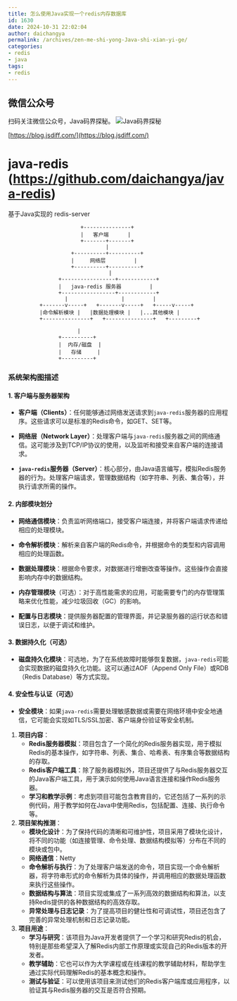 ```yaml
---
title: 怎么使用Java实现一个redis内存数据库
id: 1630
date: 2024-10-31 22:02:04
author: daichangya
permalink: /archives/zen-me-shi-yong-Java-shi-xian-yi-ge/
categories:
- redis
- java
tags:
- redis
---
```


## 微信公众号

扫码关注微信公众号，Java码界探秘。
![Java码界探秘](http://images.jsdiff.com/qrcode_for_gh_1e2587cc42b1_258_1587996055777.jpg)

[https://blog.jsdiff.com/](https://blog.jsdiff.com/)

# java-redis (https://github.com/daichangya/java-redis)
基于Java实现的 redis-server

```
                       +---------------+  
                       |   客户端      |  
                       +-------+-------+  
                               |  
                    +----------+----------+  
                    |     网络层         |  
                    +----------+----------+  
                                |  
                +-----------------+------------+  
                |   java-redis 服务器         |  
                +-----------------+------------+  
                  |                 |         |  
          +-------v-----+   +-------v-----+   +-----v-----+  
          |命令解析模块 |   |数据处理模块 |   |...其他模块 |  
          +---------------+   +---------------+   +---------+  
  
                      |  
                +----------+  
                |  内存/磁盘  |  
                |   存储     |  
                +----------+
```



### 系统架构图描述

#### 1\. 客户端与服务器架构

*   **客户端（Clients）**：任何能够通过网络发送请求到`java-redis`服务器的应用程序。这些请求可以是标准的Redis命令，如GET、SET等。
    
*   **网络层（Network Layer）**：处理客户端与`java-redis`服务器之间的网络通信。这可能涉及到TCP/IP协议的使用，以及监听和接受来自客户端的连接请求。
    
*   **`java-redis`服务器（Server）**：核心部分，由Java语言编写，模拟Redis服务器的行为。处理客户端请求，管理数据结构（如字符串、列表、集合等），并执行请求所需的操作。
    

#### 2\. 内部模块划分

*   **网络通信模块**：负责监听网络端口，接受客户端连接，并将客户端请求传递给相应的处理模块。
    
*   **命令解析模块**：解析来自客户端的Redis命令，并根据命令的类型和内容调用相应的处理函数。
    
*   **数据处理模块**：根据命令要求，对数据进行增删改查等操作。这些操作会直接影响内存中的数据结构。
    
*   **内存管理模块**（可选）：对于高性能需求的应用，可能需要专门的内存管理策略来优化性能，减少垃圾回收（GC）的影响。
    
*   **配置与日志模块**：提供服务器配置的管理界面，并记录服务器的运行状态和错误日志，以便于调试和维护。
    

#### 3\. 数据持久化（可选）

*   **磁盘持久化模块**：可选地，为了在系统故障时能够恢复数据，`java-redis`可能会实现数据的磁盘持久化功能。这可以通过AOF（Append Only File）或RDB（Redis Database）等方式实现。

#### 4\. 安全性与认证（可选）

*   **安全模块**：如果`java-redis`需要处理敏感数据或需要在网络环境中安全地通信，它可能会实现如TLS/SSL加密、客户端身份验证等安全机制。



1.  **项目内容**：
    *   **Redis服务器模拟**：项目包含了一个简化的Redis服务器实现，用于模拟Redis的基本操作，如字符串、列表、集合、哈希表、有序集合等数据结构的存取。
    *   **Redis客户端工具**：除了服务器模拟外，项目还提供了与Redis服务器交互的Java客户端工具，用于演示如何使用Java语言连接和操作Redis服务器。
    *   **学习和教学示例**：考虑到项目可能包含教育目的，它还包括了一系列的示例代码，用于教学如何在Java中使用Redis，包括配置、连接、执行命令等。
2.  **项目架构推测**：
    *   **模块化设计**：为了保持代码的清晰和可维护性，项目采用了模块化设计，将不同的功能（如连接管理、命令处理、数据结构模拟等）分布在不同的模块或包中。
    *   **网络通信**：Netty
    *   **命令解析与执行**：为了处理客户端发送的命令，项目实现一个命令解析器，将字符串形式的命令解析为具体的操作，并调用相应的数据处理函数来执行这些操作。
    *   **数据结构与算法**：项目实现或集成了一系列高效的数据结构和算法，以支持Redis提供的各种数据结构的高效存取。
    *   **异常处理与日志记录**：为了提高项目的健壮性和可调试性，项目还包含了完善的异常处理机制和日志记录功能。
3.  **项目用途**：
    *   **学习与研究**：该项目为Java开发者提供了一个学习和研究Redis的机会，特别是那些希望深入了解Redis内部工作原理或实现自己的Redis版本的开发者。
    *   **教学辅助**：它也可以作为大学课程或在线课程的教学辅助材料，帮助学生通过实际代码理解Redis的基本概念和操作。
    *   **测试与验证**：可以使用该项目来测试他们的Redis客户端库或应用程序，以验证其与Redis服务器的交互是否符合预期。

